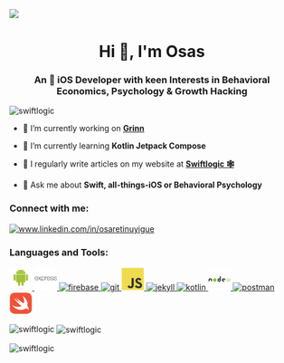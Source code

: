 ![](https://upload.wikimedia.org/wikipedia/commons/thumb/9/94/Apple_Developer_brandmark.svg/1280px-Apple_Developer_brandmark.svg.png)

<h1 align="center">Hi 👋, I'm Osas</h1>
<h3 align="center">An  iOS Developer with keen Interests in Behavioral Economics, Psychology & Growth Hacking</h3>

<p align="left"> <img src="https://komarev.com/ghpvc/?username=swiftlogic&label=Profile%20views&color=0e75b6&style=flat" alt="swiftlogic" /> </p>

- 🔭 I’m currently working on [**Grinn**](https://swiftlogic.github.io/posts/porfolio-grinn/)

- 🌱 I’m currently learning **Kotlin Jetpack Compose**

<!-- - 👨‍💻 Most of my projects are available in [**My Portfolio 💼**](https://swiftlogic.github.io/posts/portfolio/)
 -->
- 📝 I regularly write articles on my website at [**Swiftlogic 🕸**](https://swiftlogic.github.io/)

- 💬 Ask me about **Swift, all-things-iOS or Behavioral Psychology**

<!-- - 📫 How to reach me **samuel.uyigue@gmail.com**
 -->
<!-- - ⚡ Fun fact **I'm both a bibliophile and a strength athlete.**
 -->
<h3 align="left">Connect with me:</h3>
<p align="left">
<a href="https://linkedin.com/in/www.linkedin.com/in/osaretinuyigue" target="blank"><img align="center" src="https://raw.githubusercontent.com/rahuldkjain/github-profile-readme-generator/master/src/images/icons/Social/linked-in-alt.svg" alt="www.linkedin.com/in/osaretinuyigue" height="30" width="40" /></a>
</p>

<h3 align="left">Languages and Tools:</h3>
<p align="left"> <a href="https://developer.android.com" target="_blank" rel="noreferrer"> <img src="https://raw.githubusercontent.com/devicons/devicon/master/icons/android/android-original-wordmark.svg" alt="android" width="40" height="40"/> </a> <a href="https://expressjs.com" target="_blank" rel="noreferrer"> <img src="https://raw.githubusercontent.com/devicons/devicon/master/icons/express/express-original-wordmark.svg" alt="express" width="40" height="40"/> </a> <a href="https://firebase.google.com/" target="_blank" rel="noreferrer"> <img src="https://www.vectorlogo.zone/logos/firebase/firebase-icon.svg" alt="firebase" width="40" height="40"/> </a> <a href="https://git-scm.com/" target="_blank" rel="noreferrer"> <img src="https://www.vectorlogo.zone/logos/git-scm/git-scm-icon.svg" alt="git" width="40" height="40"/> </a> <a href="https://developer.mozilla.org/en-US/docs/Web/JavaScript" target="_blank" rel="noreferrer"> <img src="https://raw.githubusercontent.com/devicons/devicon/master/icons/javascript/javascript-original.svg" alt="javascript" width="40" height="40"/> </a> <a href="https://jekyllrb.com/" target="_blank" rel="noreferrer"> <img src="https://www.vectorlogo.zone/logos/jekyllrb/jekyllrb-icon.svg" alt="jekyll" width="40" height="40"/> </a> <a href="https://kotlinlang.org" target="_blank" rel="noreferrer"> <img src="https://www.vectorlogo.zone/logos/kotlinlang/kotlinlang-icon.svg" alt="kotlin" width="40" height="40"/> </a> <a href="https://nodejs.org" target="_blank" rel="noreferrer"> <img src="https://raw.githubusercontent.com/devicons/devicon/master/icons/nodejs/nodejs-original-wordmark.svg" alt="nodejs" width="40" height="40"/> </a> <a href="https://postman.com" target="_blank" rel="noreferrer"> <img src="https://www.vectorlogo.zone/logos/getpostman/getpostman-icon.svg" alt="postman" width="40" height="40"/> </a> <a href="https://developer.apple.com/swift/" target="_blank" rel="noreferrer"> <img src="https://raw.githubusercontent.com/devicons/devicon/master/icons/swift/swift-original.svg" alt="swift" width="40" height="40"/> </a> </p>

<p><img align="left" src="https://github-readme-stats.vercel.app/api/top-langs?username=swiftlogic&show_icons=true&locale=en&layout=compact" alt="swiftlogic" /></p>

<p>&nbsp;<img align="center" src="https://github-readme-stats.vercel.app/api?username=swiftlogic&show_icons=true&locale=en" alt="swiftlogic" /></p>

<p><img align="center" src="https://github-readme-streak-stats.herokuapp.com/?user=swiftlogic&" alt="swiftlogic" /></p>
